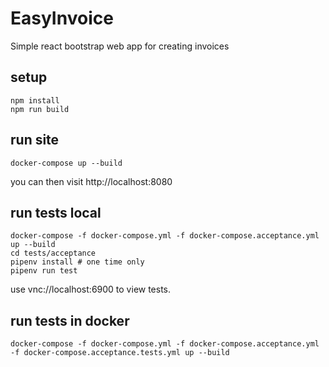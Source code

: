 # EasyInvoice
Simple react bootstrap web app for creating invoices

## setup

```
npm install
npm run build
```

## run site
```
docker-compose up --build
```
you can then visit http://localhost:8080

## run tests local
```
docker-compose -f docker-compose.yml -f docker-compose.acceptance.yml up --build
cd tests/acceptance
pipenv install # one time only
pipenv run test
```
use vnc://localhost:6900 to view tests.

## run tests in docker
```
docker-compose -f docker-compose.yml -f docker-compose.acceptance.yml -f docker-compose.acceptance.tests.yml up --build
```
